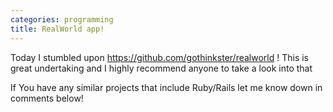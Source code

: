 ```yaml
---
categories: programming
title: RealWorld app!
---
```


Today I stumbled upon https://github.com/gothinkster/realworld ! This is great undertaking and I highly recommend anyone to take a look into that

If You have any similar projects that include Ruby/Rails let me know down in comments below! 